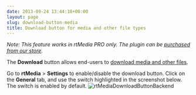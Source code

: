```yaml
---
date: 2013-09-24 13:44:18+00:00
layout: page
slug: download-button-media
title: Download button for media and other file types
---
```


_Note: This feature works in rtMedia PRO only. The plugin can be [purchased from our store](https://rtcamp.com/store/rtmedia-pro/)._

The **Download** button allows end-users to [download media and other files](https://rtcamp.com/rtmedia/docs/user/download-media-or-other-files/).

Go to **rtMedia** > **Settings** to enable/disable the download button. Click on the **General** tab, and use the switch highlighted in the screenshot below. The switch is enabled by default.
![rtMediaDownloadButtonBackend](https://rtcamp.com/wp-content/uploads/2013/09/rtMediaDownloadButtonBackend1.png)
